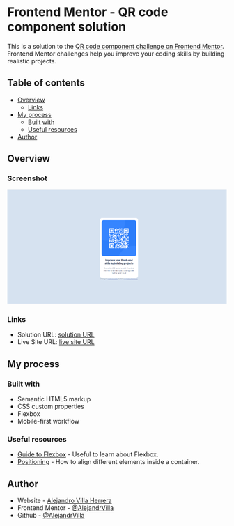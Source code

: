 # Frontend Mentor - QR code component solution

This is a solution to the [QR code component challenge on Frontend Mentor](https://www.frontendmentor.io/challenges/qr-code-component-iux_sIO_H). Frontend Mentor challenges help you improve your coding skills by building realistic projects. 

## Table of contents

- [Overview](#overview)
  - [Links](#links)
- [My process](#my-process)
  - [Built with](#built-with)
  - [Useful resources](#useful-resources)
- [Author](#author)

## Overview

### Screenshot

![QRScreenshot](./images/QRScreenshot.png)

### Links

- Solution URL: [solution URL](https://www.frontendmentor.io/solutions/qr-component-with-flexbox-t61-3GjUOh)
- Live Site URL: [live site URL](https://alejandrvilla.github.io/QR-Component/)


## My process

### Built with

- Semantic HTML5 markup
- CSS custom properties
- Flexbox
- Mobile-first workflow

### Useful resources

- [Guide to Flexbox](https://css-tricks.com/snippets/css/a-guide-to-flexbox/) - Useful to learn about Flexbox.
- [Positioning](https://blog.froont.com/positioning-in-web-design/) - How to align different elements inside a container.


## Author

- Website - [Alejandro Villa Herrera](https://www.linkedin.com/feed/)
- Frontend Mentor - [@AlejandrVilla](https://www.frontendmentor.io/profile/AlejandrVilla)
- Github - [@AlejandrVilla](https://github.com/AlejandrVilla)
